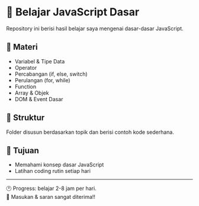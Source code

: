# 📘 Belajar JavaScript Dasar

Repository ini berisi hasil belajar saya mengenai dasar-dasar JavaScript.

## 🧠 Materi

- Variabel & Tipe Data  
- Operator  
- Percabangan (if, else, switch)  
- Perulangan (for, while)  
- Function  
- Array & Objek  
- DOM & Event Dasar

## 📂 Struktur

Folder disusun berdasarkan topik dan berisi contoh kode sederhana.

## 🎯 Tujuan

- Memahami konsep dasar JavaScript
- Latihan coding rutin setiap hari

---

🕐 Progress: belajar 2-8 jam per hari.  
💬 Masukan & saran sangat diterima!!

